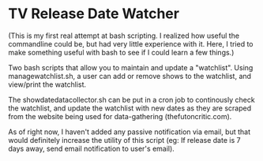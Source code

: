 # TV Release Date Watcher

(This is my first real attempt at bash scripting. I realized how useful the commandline could be, but had very little experience with it. Here, I tried to make something useful with bash to see if I could learn a few things.)

Two bash scripts that allow you to maintain and update a "watchlist". Using managewatchlist.sh, a user can add or remove shows to the watchlist, and view/print the watchlist.

The showdatedatacollector.sh can be put in a cron job to continously check the watchlist, and update the watchlist with new dates as they are scraped from the website being used for data-gathering (thefutoncritic.com).

As of right now, I haven't added any passive notification via email, but that would definitely increase the utility of this script (eg: If release date is 7 days away, send email notification to user's email).

